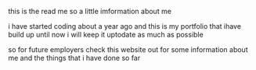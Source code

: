 this is the read me so a little imformation about me

i have started coding about a year ago and this is my portfolio that ihave build up until now i will keep it uptodate as much as possible

so for future employers check this website out for some information about me and the things that i have done so far
